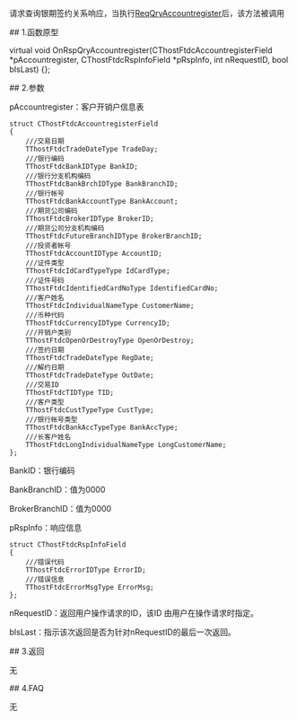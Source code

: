 <p>请求查询银期签约关系响应，当执行<a href="../../CTHOSTFTDCTRADERSPI/REQQRYACCOUNTREGISTER/">ReqQryAccountregister</a>后，该方法被调用</p>
<span class="anchor" id="2f0da94b-16d7-44b2-8b76-83f6aaa0aa4a"></span>
## 1.函数原型
<p>virtual void OnRspQryAccountregister(CThostFtdcAccountregisterField *pAccountregister, CThostFtdcRspInfoField *pRspInfo, int nRequestID, bool bIsLast) {};</p>
<span class="anchor" id="01b5deb2-0091-46e0-a48c-4aba00b271bf"></span>
## 2.参数
<p>pAccountregister：客户开销户信息表</p>
<pre><code>struct CThostFtdcAccountregisterField
{
    ///交易日期
    TThostFtdcTradeDateType TradeDay;
    ///银行编码
    TThostFtdcBankIDType BankID;
    ///银行分支机构编码
    TThostFtdcBankBrchIDType BankBranchID;
    ///银行帐号
    TThostFtdcBankAccountType BankAccount;
    ///期货公司编码
    TThostFtdcBrokerIDType BrokerID;
    ///期货公司分支机构编码
    TThostFtdcFutureBranchIDType BrokerBranchID;
    ///投资者帐号
    TThostFtdcAccountIDType AccountID;
    ///证件类型
    TThostFtdcIdCardTypeType IdCardType;
    ///证件号码
    TThostFtdcIdentifiedCardNoType IdentifiedCardNo;
    ///客户姓名
    TThostFtdcIndividualNameType CustomerName;
    ///币种代码
    TThostFtdcCurrencyIDType CurrencyID;
    ///开销户类别
    TThostFtdcOpenOrDestroyType OpenOrDestroy;
    ///签约日期
    TThostFtdcTradeDateType RegDate;
    ///解约日期
    TThostFtdcTradeDateType OutDate;
    ///交易ID
    TThostFtdcTIDType TID;
    ///客户类型
    TThostFtdcCustTypeType CustType;
    ///银行帐号类型
    TThostFtdcBankAccTypeType BankAccType;
    ///长客户姓名
    TThostFtdcLongIndividualNameType LongCustomerName;
};
</code></pre>
<p>BankID：银行编码</p>
<p>BankBranchID：值为0000</p>
<p>BrokerBranchID：值为0000</p>
<p>pRspInfo：响应信息</p>
<pre><code>struct CThostFtdcRspInfoField
{
    ///错误代码
    TThostFtdcErrorIDType ErrorID;
    ///错误信息
    TThostFtdcErrorMsgType ErrorMsg;
};
</code></pre>
<p>nRequestID：返回用户操作请求的ID，该ID 由用户在操作请求时指定。</p>
<p>bIsLast：指示该次返回是否为针对nRequestID的最后一次返回。</p>
<span class="anchor" id="0d041c85-0ae6-4fd2-a96b-124f5dcf2a75"></span>
## 3.返回
<p>无</p>
<span class="anchor" id="940d064d-edb8-4a1c-9c55-b1d6846678ef"></span>
## 4.FAQ
<p>无</p>
